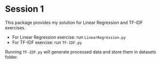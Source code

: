 # Session 1
This package provides my solution for Linear Regression and TF-IDF exercises.

- For Linear Regression exercise: run `LinearRegression.py`
- For TF-IDF exercise: run `TF-IDF.py`

Running `TF-IDF.py` will generate processed data and store them in datasets folder.
